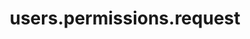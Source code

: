 ---
layout: ResourceOverview
title: users.permissions.request
description: Overview
schema: users.permissions.request
api: users
---